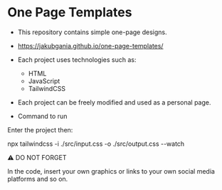 # One Page Templates

- This repository contains simple one-page designs.

- https://jakubgania.github.io/one-page-templates/

- Each project uses technologies such as:
    - HTML
    - JavaScript
    - TailwindCSS

- Each project can be freely modified and used as a personal page.

- Command to run

Enter the project then:

npx tailwindcss -i ./src/input.css -o ./src/output.css --watch

:warning: DO NOT FORGET

In the code, insert your own graphics or links to your own social media platforms and so on.